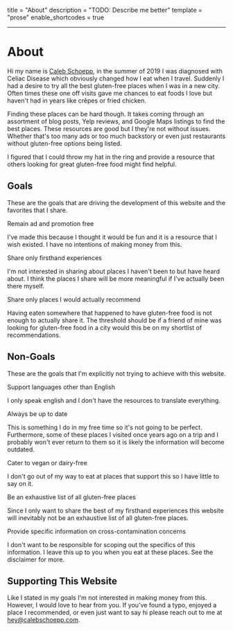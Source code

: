 title = "About"
description = "TODO: Describe me better"
template = "prose"
enable_shortcodes = true

---

# About

Hi my name is [Caleb Schoepp](https://calebschoepp.com), in the summer of 2019 I was diagnosed with Celiac Disease which obviously changed how I eat when I travel. Suddenly I had a desire to try all the best gluten-free places when I was in a new city. Often times these one off visits gave me chances to eat foods I love but haven't had in years like crêpes or fried chicken.

Finding these places can be hard though. It takes coming through an assortment of blog posts, Yelp reviews, and Google Maps listings to find the best places. These resources are good but I they're not without issues. Whether that's too many ads or too much backstory or even just restaurants without gluten-free options being listed.

I figured that I could throw my hat in the ring and provide a resource that others looking for great gluten-free food might find helpful.

## Goals

These are the goals that are driving the development of this website and the favorites that I share.

<!-- TODO: Figure out how to put these in shortcodes -->

<div class="flex flex-col gap-4">
    <div tabindex="0" class="collapse collapse-arrow bg-base-200">
      <div class="collapse-title text-xl font-medium">
        Remain ad and promotion free
      </div>
      <div class="collapse-content">
        <p>I've made this because I thought it would be fun and it is a resource that I wish existed. I have no intentions of making money from this.</p>
      </div>
    </div>
    <div tabindex="0" class="collapse collapse-arrow bg-base-200">
      <div class="collapse-title text-xl font-medium">
        Share only firsthand experiences
      </div>
      <div class="collapse-content">
        <p>I'm not interested in sharing about places I haven't been to but have heard about. I think the places I share will be more meaningful if I've actually been there myself.</p>
      </div>
    </div>
    <div tabindex="0" class="collapse collapse-arrow bg-base-200">
      <div class="collapse-title text-xl font-medium">
        Share only places I would actually recommend
      </div>
      <div class="collapse-content">
        <p>Having eaten somewhere that happened to have gluten-free food is not enough to actually share it. The threshold should be if a friend of mine was looking for gluten-free food in a city would this be on my shortlist of recommendations.</p>
      </div>
    </div>
</div>

## Non-Goals

These are the goals that I'm explicitly not trying to achieve with this website.

<div class="flex flex-col gap-4">
    <div tabindex="0" class="collapse collapse-arrow bg-base-200">
      <div class="collapse-title text-xl font-medium">
        Support languages other than English
      </div>
      <div class="collapse-content">
        <p>I only speak english and I don't have the resources to translate everything.</p>
      </div>
    </div>
    <div tabindex="0" class="collapse collapse-arrow bg-base-200">
      <div class="collapse-title text-xl font-medium">
        Always be up to date
      </div>
      <div class="collapse-content">
        <p>This is something I do in my free time so it's not going to be perfect. Furthermore, some of these places I visited once years ago on a trip and I probably won't ever return to them so it is likely the information will become outdated.</p>
      </div>
    </div>
    <div tabindex="0" class="collapse collapse-arrow bg-base-200">
      <div class="collapse-title text-xl font-medium">
        Cater to vegan or dairy-free
      </div>
      <div class="collapse-content">
        <p>I don't go out of my way to eat at places that support this so I have little to say on it.</p>
      </div>
    </div>
    <div tabindex="0" class="collapse collapse-arrow bg-base-200">
      <div class="collapse-title text-xl font-medium">
        Be an exhaustive list of all gluten-free places
      </div>
      <div class="collapse-content">
        <p>Since I only want to share the best of my firsthand experiences this website will inevitably not be an exhaustive list of all gluten-free places.</p>
      </div>
    </div>
    <div tabindex="0" class="collapse collapse-arrow bg-base-200">
      <div class="collapse-title text-xl font-medium">
        Provide specific information on cross-contamination concerns
      </div>
      <div class="collapse-content">
        <p>I don't want to be responsible for scoping out the specifics of this information. I leave this up to you when you eat at these places. See the disclaimer for more.</p>
      </div>
    </div>
</div>

## Supporting This Website

Like I stated in my goals I'm not interested in making money from this. However, I would love to hear from you. If you've found a typo, enjoyed a place I recommended, or even just want to say hi please reach out to me at <a href="mailto:hey@calebschoepp.com">hey@calebschoepp.com</a>.
